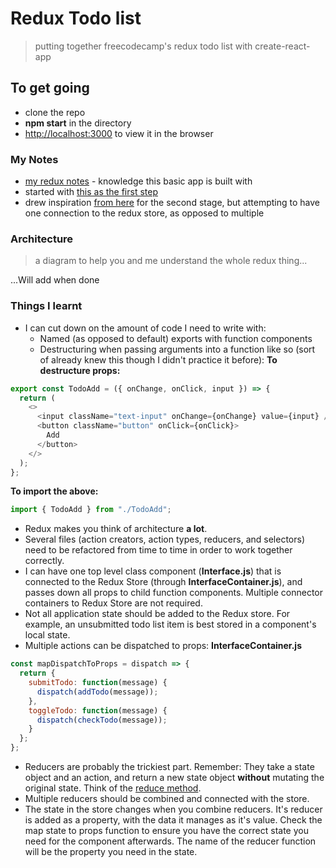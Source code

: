 # Redux Todo list
> putting together freecodecamp's redux todo list with create-react-app

## To get going
- clone the repo
- **npm start** in the directory
- [http://localhost:3000](http://localhost:3000) to view it in the browser

### My Notes
- [my redux notes](https://hackmd.io/s3QcTxWsSLmQwHCstxmcdQ?both#one) - knowledge this basic app is built with
- started with [this as the first step](https://hackmd.io/s3QcTxWsSLmQwHCstxmcdQ?both#1-Manage-State-Locally-first)
- drew inspiration [from here](https://codesandbox.io/s/9on71rvnyo) for the second stage, but attempting to have one connection to the redux store, as opposed to multiple

### Architecture
> a diagram to help you and me understand the whole redux thing...

...Will add when done

### Things I learnt
- I can cut down on the amount of code I need to write with:
    - Named (as opposed to default) exports with function components
    - Destructuring when passing arguments into a function like so (sort of already knew this though I didn't practice it before):
**To destructure props:**    
```javascript
export const TodoAdd = ({ onChange, onClick, input }) => {
  return (
    <>
      <input className="text-input" onChange={onChange} value={input} />
      <button className="button" onClick={onClick}>
        Add
      </button>
    </>
  );
};
```
**To import the above:**
```javascript
import { TodoAdd } from "./TodoAdd";
```

- Redux makes you think of architecture **a lot**.
- Several files (action creators, action types, reducers, and selectors) need to be refactored from time to time in order to work together correctly.
- I can have one top level class component (**Interface.js**) that is connected to the Redux Store (through **InterfaceContainer.js**), and passes down all props to child function components. Multiple connector containers to Redux Store are not required.
- Not all application state should be added to the Redux store. For example, an unsubmitted todo list item is best stored in a component's local state.
- Multiple actions can be dispatched to props:
**InterfaceContainer.js**
```javascript
const mapDispatchToProps = dispatch => {
  return {
    submitTodo: function(message) {
      dispatch(addTodo(message));
    },
    toggleTodo: function(message) {
      dispatch(checkTodo(message));
    }
  };
};
```

- Reducers are probably the trickiest part. Remember: They take a state object and an action, and return a new state object **without** mutating the original state. Think of the [reduce method](https://developer.mozilla.org/en-US/docs/Web/JavaScript/Reference/Global_Objects/Array/reduce).
- Multiple reducers should be combined and connected with the store.
- The state in the store changes when you combine reducers. It's reducer is added as a property, with the data it manages as it's value. Check the map state to props function to ensure you have the correct state you need for the component afterwards. The name of the reducer function will be the property you need in the state.